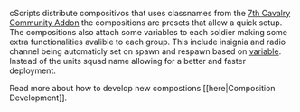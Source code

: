cScripts distribute compositivos that uses classnames from the [7th Cavalry Community Addon](https://github.com/7Cav/7CavAddon) the compositions are presets that allow a quick setup. The compositions also attach some variables to each soldier making some extra functionalities avalible to each group. This include insignia and radio channel being automaticly set on spawn and respawn based on [variable](Player-variables). Instead of the units squad name allowing for a better and faster deployment. 

Read more about how to develop new compostions [[here|Composition Development]].